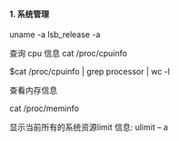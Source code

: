#### 1. 系统管理
uname -a
lsb_release -a

查询 cpu 信息
cat /proc/cpuinfo

$cat /proc/cpuinfo | grep processor | wc -l

查看内存信息

cat /proc/meminfo

显示当前所有的系统资源limit 信息:
ulimit – a